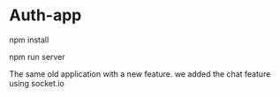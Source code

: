 # Auth-app

npm install

npm run server


The same old application with a new feature.
we added the chat feature using socket.io 

